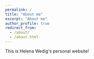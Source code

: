 ```yaml
---
permalink: /
title: "About me"
excerpt: "About me"
author_profile: true
redirect_from: 
  - /about/
  - /about.html
---
```


This is Helena Wedig's personal website!
